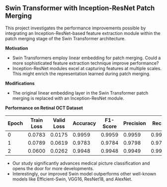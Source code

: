 ## Swin Transformer with Inception-ResNet Patch Merging

This project investigates the performance improvements possible by integrating an Inception-ResNet-based feature extraction module within the patch merging stage of the Swin Transformer architecture.

**Motivation**

* Swin Transformers employ linear embedding for patch merging. Could a more sophisticated feature extraction technique improve performance?
* Inception-ResNet modules excel at capturing features at multiple scales. This might enrich the representation learned during patch merging.

**Modifications**

* The original linear embedding layer in the Swin Transformer patch merging is replaced with an Inception-ResNet module.


**Performance on Retinal OCT Dataset**

| Epoch | Train Loss | Valid Loss | Accuracy | F1-Score | Precision | Recall | Time |
|-------|------------|------------|----------|----------|-----------|--------|------|
| 0     | 0.0783     | 0.0175     | 0.9959   | 0.9959   | 0.9959    | 0.9959 | 09:04 |
| 1     | 0.0789     | 0.0619     | 0.9783   | 0.9784   | 0.9798    | 0.9783 | 09:07 |
| 2     | 0.0600     | 0.0262     | 0.9948   | 0.9948   | 0.9949    | 0.9948 | 09:05 |

* Our study significantly advances medical picture classification and opens the door for more developments. 
* Interestingly, our improved Swin model outperforms other well-known models like Efficient-Swin, VGG16, ResNet18, and AlexNet.


